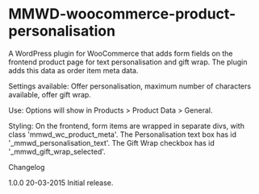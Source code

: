 # MMWD-woocommerce-product-personalisation

A WordPress plugin for WooCommerce that adds form fields on the frontend product page for text personalisation and gift wrap. The plugin adds this data as order item meta data.

Settings available: Offer personalisation, maximum number of characters available, offer gift wrap.

Use: Options will show in Products > Product Data > General.

Styling: On the frontend, form items are wrapped in separate divs, with class 'mmwd_wc_product_meta'. The Personalisation text box has id '_mmwd_personalisation_text'. The Gift Wrap checkbox has id '_mmwd_gift_wrap_selected'.

Changelog

1.0.0 20-03-2015
Initial release.